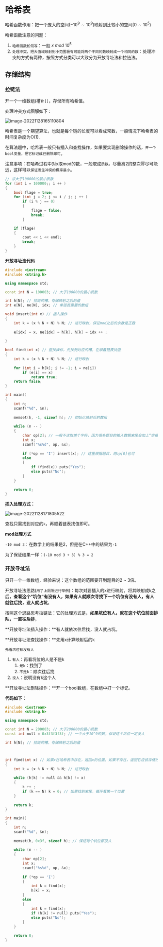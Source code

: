 # 哈希表

哈希函数作用：把一个庞大的空间($-10^9 \sim 10^9$)映射到比较小的空间($0 \sim 10^5$)

哈希函数注意的问题：

1. `哈希函数如何写`：一般 $x \ mod \ 10^5$
2. `处理冲突，把大值域映射到小范围极有可能将两个不同的数映射成一个相同的数`：处理冲突的方式有两种，按照方式分类可以大致分为开放寻址法和拉链法。

## 存储结构

### 拉链法

开一个一维数组(槽)`h[]`，存储所有哈希值。

处理冲突方式图解如下：

![image-20221128165110804](https://cdn.jsdelivr.net/gh/Lx001T/my-imgs/jq2022/image-20221128165110804.png)

哈希表是一个期望算法，也就是每个链的长度可以看成常数，一般情况下哈希表的时间复杂度为O(1).

在算法题中，哈希表一般只有插入和查找操作，如果要实现删除操作的话，`开一个bool变量，把它标记成已删除即可`。

注意事项：在哈希过程中对x取mod的数，一般取成`质数`。尽量离2的整次幂尽可能远，这样可以`保证发生冲突的概率最小`。

```C++
// 求大于100000的最小质数
for (int i = 100000;; i ++ )
{
    bool flage = true;
    for (int j = 2; j <= i / j; j ++ )
        if (i % j == 0)
        {
            flage = false;
            break;
        }

    if (flage)
    {
        cout << i << endl;
        break;
    }
}
```

**开放寻址法代码**

```C++
#include <iostream>
#include <string.h>

using namespace std;

const int N = 100003; // 大于100000的最小质数

int h[N]; // 拉链的槽，存储映射之后的值
int e[N], ne[N], idx; // 单链表需要的数组

void insert(int x) // 插入操作
{
    int k = (x % N + N) % N; // 进行映射，保证mod之后的余数是正数
    
    e[idx] = x, ne[idx] = h[k], h[k] = idx ++ ;
    
}

bool find(int x) // 查找操作，先找到对应的槽，在顺着链表找值
{
    int k = (x % N + N) % N; // 进行映射
    
    for (int i = h[k]; i != -1; i = ne[i])
        if (e[i] == x)
            return true;
    return false;
}

int main()
{
    int n;
    scanf("%d", &n);
    
    memset(h, -1, sizeof h); // 初始化映射后的数组
    
    while (n -- )
    {
        char op[2]; // 一般不读取单个字符，因为很多题目的输入数据末尾会加上“空格”，“回车”等，用单字符读入会超
        int x;
        scanf("%s%d", op, &x);
        
        if (*op == 'I') insert(x); // 这里根据题目，用op[0]也可
        else
        {
            if (find(x)) puts("Yes");
            else puts("No");
        }
    }
    
    return 0;
}
```

**插入处理方式：**

![image-20221128171805522](https://cdn.jsdelivr.net/gh/Lx001T/my-imgs/jq2022/image-20221128171805522.png)

查找只需找到对应的`k`，再顺着链表找值即可。

**mod处理方式**

`-10 mod 3`：在数学上的结果是2，但是在C++中的结果为`-1`

为了保证结果一样：`(-10 mod 3 + 3) % 3 = 2`

### 开放寻址法

只开一个一维数组，经验来说：这个数组的范围要开到题目的2 ~ 3倍。

开放寻址法思路(`用了上厕所进行举例`)：每次对要插入的x进行映射，将其映射成k之后，**查看这个"坑位"有没有人，如果有人就顺次寻找下一个坑位有没有人，有人就往后找，没人就占坑**。

按照这个思路思考拉链法：它的处理方式是，**如果坑位有人，就在这个坑位前面排队，一直往后排**。

**开放寻址法插入操作：**有人就依次往后找，没人就占坑。

**开放寻址法查找操作：**先用x计算映射后的k

`先看坑位有没有人`

1. `有人`：再看坑位的人是不是k
   1. `是k`：找到了
   2. `不是k`：顺次往后找
2. `没人`：说明没有k这个人

**开放寻址法删除操作：**开一个bool数组，在数组中打一个标记。



**代码如下：**

```C++
#include <iostream>
#include <string.h>

using namespace std;

const int N = 200003; // 大于200000的最小质数
const int null = 0x3f3f3f3f; // 一个大于10^9的数，保证这个坑位一定没人

int h[N]; // 拉链的槽，存储映射之后的值



int find(int x) // 如果x在哈希表中存在，返回x的位置。如果不存在，返回它应该存储的位置
{
    int k = (x % N + N) % N; // 进行映射
    
    while (h[k] != null && h[k] != x)
    {
        k ++ ;
        if (k == N) k = 0; // 如果找到末尾，循环看第一个位置
    }
    
    return k;
}

int main()
{
    int n;
    scanf("%d", &n);
    
    memset(h, 0x3f, sizeof h); // 保证每个坑位都没人
    
    while (n -- )
    {
        char op[2];
        int x;
        scanf("%s%d", op, &x);
        
        if (*op == 'I') 
        {
            int k = find(x);
            h[k] = x;
        }
        else
        {
            int k = find(x);
            if (h[k] != null) puts("Yes");
            else puts("No");
        }
    }
    
    return 0;
}
```

